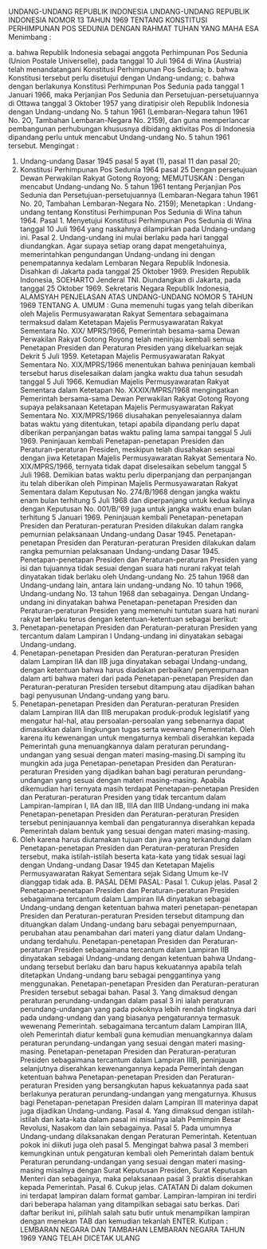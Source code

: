  UNDANG-UNDANG REPUBLIK INDONESIA UNDANG-UNDANG REPUBLIK INDONESIA NOMOR 13 TAHUN 1969 TENTANG KONSTITUSI PERHIMPUNAN POS SEDUNIA
DENGAN RAHMAT TUHAN YANG MAHA ESA
Menimbang :

a. bahwa Republik Indonesia sebagai anggota Perhimpunan Pos Sedunia (Union Postale Universelle), pada tanggal 10 Juli 1964 di Wina (Austria) telah menandatangani Konstitusi Perhimpunan Pos Sedunia;
b. bahwa Konstitusi tersebut perlu disetujui dengan Undang-undang;
c. bahwa dengan berlakunya Konstitusi Perhimpunan Pos Sedunia pada tanggal 1 Januari 1966, maka Perjanjian Pos Sedunia dan Persetujuan-persetujuannya di Ottawa tanggal 3 Oktober 1957 yang diratipisir oleh Republik Indonesia dengan Undang-undang No. 5 tahun 1961 (Lembaran-Negara tahun 1961 No. 2O, Tambahan Lembaran-Negara No. 2159), dan guna memperlancar pembangunan perhubungan khususnya dibidang aktivitas Pos di Indonesia dipandang perlu untuk mencabut Undang-undang No. 5 tahun 1961 tersebut.
Mengingat :

1. Undang-undang Dasar 1945 pasal 5 ayat (1), pasal 11 dan pasal 20;
2. Konstitusi Perhimpunan Pos Sedunia 1964 pasal 25 Dengan persetujuan Dewan Perwakilan Rakyat Gotong Royong;
MEMUTUSKAN :
 Dengan mencabut Undang-undang No. 5 tahun 1961 tentang Perjanjian Pos Sedunia dan Persetujuan-persetujuannya (Lembaran-Negara tahun 1961 No. 20, Tambahan Lembaran-Negara No. 2159); Menetapkan : Undang-undang tentang Konstitusi Perhimpunan Pos Sedunia di Wina tahun 1964. Pasal 1. Menyetujui Konstitusi Perhimpunan Pos Sedunia di Wina tanggal 10 Juli 1964 yang naskahnya dilampirkan pada Undang-undang ini. Pasal 2. Undang-undang ini mulai berlaku pada hari tanggal diundangkan. Agar supaya setiap orang dapat mengetahuinya, memerintahkan pengundangan Undang-undang ini dengan penempatannya kedalam Lembaran Negara Republik Indonesia. Disahkan di Jakarta pada tanggal 25 Oktober 1969. Presiden Republik Indonesia, SOEHARTO Jenderal TNI. Diundangkan di Jakarta, pada tanggal 25 Oktober 1969. Sekretaris Negara Republik Indonesia, ALAMSYAH PENJELASAN ATAS UNDANG-UNDANG NOMOR 5 TAHUN 1969 TENTANG A. UMUM : Guna memenuhi tugas yang telah diberikan oleh Majelis Permusyawaratan Rakyat Sementara sebagaimana termaksud dalam Ketetapan Majelis Permusyawaratan Rakyat Sementara No. XIX/ MPRS/1966, Pemerintah besama-sama Dewan Perwakilan Rakyat Gotong Royong telah meninjau kembali semua Penetapan Presiden dan Peraturan Presiden yang dikeluarkan sejak Dekrit 5 Juli 1959. Ketetapan Majelis Permusyawaratan Rakyat Sementara No. XIX/MPRS/1966 menentukan bahwa peninjauan kembali tersebut harus diselesaikan dalam jangka waktu dua tahun sesudah tanggal 5 Juli 1966. Kemudian Majelis Permusyawaratan Rakyat Sementara dalam Ketetapan No. XXXIX/MPRS/1968 mengingatkan Pemerintah bersama-sama Dewan Perwakilan Rakyat Gotong Royong supaya pelaksanaan Ketetapan Majelis Permusyawaratan Rakyat Sementara No. XIX/MPRS/1966 diusahakan penyelesaiannya dalam batas waktu yang ditentukan, tetapi apabila dipandang perlu dapat diberikan perpanjangan batas waktu paling lama sampai tanggal 5 Juli 1969. Peninjauan kembali Penetapan-penetapan Presiden dan Peraturan-peraturan Presiden, meskipun telah diusahakan sesuai dengan jiwa Ketetapan Majelis Permusyawaratan Rakyat Sementara No. XIX/MPRS/1966, ternyata tidak dapat diselesaikan sebelum tanggal 5 Juli 1968. Demikian batas waktu perlu diperpanjang dan perpanjangan itu telah diberikan oleh Pimpinan Majelis Permusyawaratan Rakyat Sementara dalam Keputusan No. 274/B/1968 dengan jangka waktu enam bulan terhitung 5 Juli 1968 dan diperpanjang untuk kedua kalinya dengan Keputusan No. 001/B/'69 juga untuk jangka waktu enam bulan terhitung 5 Januari 1969. Peninjauan kembali Penetapan-penetapan Presiden dan Peraturan-peraturan Presiden dilakukan dalam rangka pemurnian pelaksanaan Undang-undang Dasar 1945. Penetapan-penetapan Presiden dan Peraturan-peraturan Presiden dilakukan dalam rangka pemurnian pelaksanaan Undang-undang Dasar 1945. Penetapan-penetapan Presiden dan Peraturan-peraturan Presiden yang isi dan tujuannya tidak sesuai dengan suara hati nurani rakyat telah dinyatakan tidak berlaku oleh Undang-undang No. 25 tahun 1968 dan Undang-undang lain, antara lain undang-undang No. 10 tahun 1966, Undang-undang No. 13 tahun 1968 dan sebagainya. Dengan Undang-undang ini dinyatakan bahwa Penetapan-penetapan Presiden dan Peraturan-peraturan Presiden yang memenuhi tuntutan suara hati nurani rakyat berlaku terus dengan ketentuan-ketentuan sebagai berikut:
1. Penetapan-penetapan Presiden dan Peraturan-peraturan Presiden yang tercantum dalam Lampiran I Undang-undang ini dinyatakan sebagai Undang-undang.
2. Penetapan-penetapan Presiden dan Peraturan-peraturan Presiden dalam Lampiran IIA dan IIB juga dinyatakan sebagai Undang-undang, dengan ketentuan bahwa harus diadakan perbaikan/ penyempurnaan dalam arti bahwa materi dari pada Penetapan-penetapan Presiden dan Peraturan-peraturan Presiden tersebut ditampung atau dijadikan bahan bagi penyusunan Undang-undang yang baru.
3. Penetapan-penetapan Presiden dan Peraturan-peraturan Presiden dalam Lampiran IIIA dan IIIB merupakan produk-produk legislatif yang mengatur hal-hal, atau persoalan-persoalan yang sebenarnya dapat dimasukkan dalam lingkungan tugas serta wewenang Pemerintah. Oleh karena itu kewenangan untuk mengaturnya kembali diserahkan kepada Pemerintah guna menuangkannya dalam peraturan perundang-undangan yang sesuai dengan materi masing-masing.Di samping itu mungkin ada juga Penetapan-penetapan Presiden dan Peraturan-peraturan Presiden yang dijadikan bahan bagi peraturan perundang-undangan yang sesuai dengan materi masing-masing. Apabila dikemudian hari ternyata masih terdapat Penetapan-penetapan Presiden dan Peraturan-peraturan Presiden yang tidak tercantum dalam Lampiran-lampiran I, IIA dan IIB, IIIA dan IIIB Undang-undang ini maka Penetapan-penetapan Presiden dan Peraturan-peraturan Presiden tersebut peninjauannya kembali dan pengaturannya diserahkan kepada Pemerintah dalam bentuk yang sesuai dengan materi masing-masing.
4. Oleh karena harus diutamakan tujuan dan jiwa yang terkandung dalam Penetapan-penetapan Presiden dan Peraturan-peraturan Presiden tersebut, maka istilah-istilah beserta kata-kata yang tidak sesuai lagi dengan Undang-undang Dasar 1945 dan Ketetapan Majelis Permusyawaratan Rakyat Sementara sejak Sidang Umum ke-IV dianggap tidak ada. B. PASAL DEMI PASAL: Pasal 1. Cukup jelas.
Pasal 2
Penetapan-penetapan Presiden dan Peraturan-peraturan Presiden sebagaimana tercantum dalam Lampiran IIA dinyatakan sebagai Undang-undang dengan ketentuan bahwa materi penetapan-penetapan Presiden dan Peraturan-peraturan Presiden tersebut ditampung dan dituangkan dalam Undang-undang baru sebagai penyempurnaan, perubahan atau penambahan dari materi yang diatur dalam Undang-undang terdahulu. Penetapan-penetapan Presiden dan Peraturan-peraturan Presiden sebagaimana tercantum dalam Lampiran IIB dinyatakan sebagai Undang-undang dengan ketentuan bahwa Undang-undang tersebut berlaku dan baru hapus kekuatannya apabila telah ditetapkan Undang-undang baru sebagai penggantinya yang menggunakan. Penetapan-penetapan Presiden dan Peraturan-peraturan Presiden tersebut sebagai bahan. Pasal 3. Yang dimaksud dengan peraturan perundang-undangan dalam pasal 3 ini ialah peraturan perundang-undangan yang pada pokoknya lebih rendah tingkatnya dari pada undang-undang dan yang biasanya pengaturannya termasuk wewenang Pemerintah. sebagaimana tercantum dalam Lampiran IIIA, oleh Pemerintah diatur kembali guna kemudian menuangkannya dalam peraturan perundang-undangan yang sesuai dengan materi masing-masing. Penetapan-penetapan Presiden dan Peraturan-peraturan Presiden sebagaimana tercantum dalam Lampiran IIIB, peninjauan selanjutnya diserahkan kewenangannya kepada Pemerintah dengan ketentuan bahwa Penetapan-penetapan Presiden dan Peraturan-peraturan Presiden yang bersangkutan hapus kekuatannya pada saat berlakunya peraturan perundang-undangan yang mengaturnya. Khusus bagi Penetapan-penetapan Presiden dalam Lampiran III materinya dapat juga dijadikan Undang-undang. Pasal 4. Yang dimaksud dengan istilah-istilah dan kata-kata dalam pasal ini misalnya ialah Pemimpin Besar Revolusi, Nasakom dan lain sebagainya. Pasal 5. Pada umumnya Undang-undang dilaksanakan dengan Peraturan Pemerintah. Ketentuan pokok ini diikuti juga oleh pasal 5. Mengingat bahwa pasal 3 memberi kemungkinan untuk pengaturan kembali oleh Pemerintah dalam bentuk Peraturan perundang-undangan yang sesuai dengan materi masing-masing misalnya dengan Surat Keputusan Presiden, Surat Keputusan Menteri dan sebagainya, maka pelaksanaan pasal 3 praktis diserahkan kepada Pemerintah. Pasal 6. Cukup jelas. CATATAN Di dalam dokumen ini terdapat lampiran dalam format gambar. Lampiran-lampiran ini terdiri dari beberapa halaman yang ditampilkan sebagai satu berkas. Dari daftar berikut ini, pilihlah salah satu butir untuk menampilkan lampiran dengan menekan TAB dan kemudian tekanlah ENTER. Kutipan : LEMBARAN NEGARA DAN TAMBAHAN LEMBARAN NEGARA TAHUN 1969 YANG TELAH DICETAK ULANG